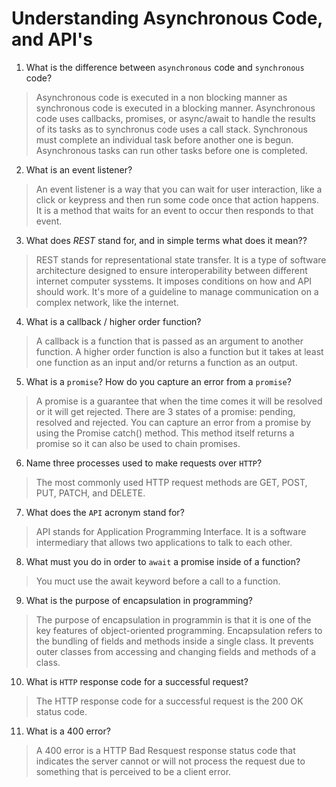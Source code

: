# Understanding Asynchronous Code, and API's
01. What is the difference between `asynchronous` code and `synchronous` code?

  > Asynchronous code is executed in a non blocking manner as synchronous code is executed in a blocking manner.
>   Asynchronous code uses callbacks, promises, or async/await to handle the results of its tasks as to synchronus code uses a call stack.
> Synchronous must complete an individual task before another one is begun. Asynchronous tasks can run other tasks before one is completed.

02. What is an event listener?

  > An event listener is a way that you can wait for user interaction, like a click or keypress and then run some code once that action happens. It is a method that waits for an event to occur then responds to that event.

03. What does *REST* stand for, and in simple terms what does it mean??

  > REST stands for representational state transfer.  It is a type of software architecture designed to ensure interoperability between different internet computer sysstems. It imposes conditions on how and API should work.  It's more of a guideline to manage communication on a complex network, like the internet. 

04. What is a callback / higher order function?

  > A callback is a function that is passed as an argument to another function.  A higher order function is also a function but it takes at least one function as an input and/or returns a function as an output.

05. What is a `promise`? How do you capture an error from a `promise`?

  > A promise is a guarantee that when the time comes it will be resolved or it will get rejected.  There are 3 states of a promise: pending, resolved and rejected.  You can capture an error from a promise by using the Promise catch() method.  This method itself returns a promise so it can also be used to chain promises.  

06. Name three processes used to make requests over `HTTP`?

  > The most commonly used HTTP request methods are GET, POST, PUT, PATCH, and DELETE.

07. What does the `API` acronym stand for?

  > API stands for Application Programming Interface. It is a software intermediary that allows two applications to talk to each other.

08. What must you do in order to `await` a promise inside of a function?

  > You muct use the await keyword before a call to a function. 

09. What is the purpose of encapsulation in programming?

  > The purpose of encapsulation in programmin is that it is one of the key features of object-oriented programming. Encapsulation refers to the bundling of fields and methods inside a single class. It prevents outer classes from accessing and changing fields and methods of a class.

10. What is `HTTP` response code for a successful request?

  > The HTTP response code for a successful request is the 200 OK status code.  

11. What is a 400 error?

  > A 400 error is a HTTP Bad Resquest response status code that indicates the server cannot or will not process the request due to something that is perceived to be a client error.
